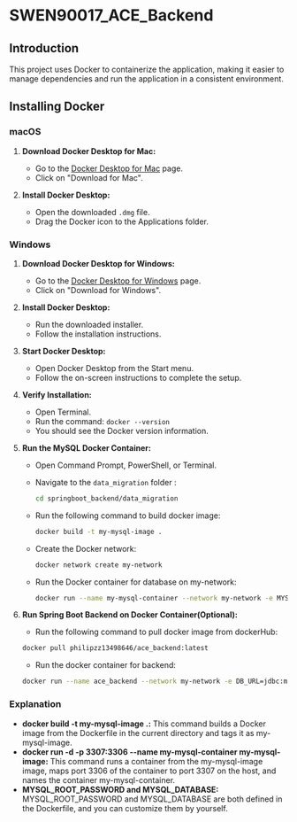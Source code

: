 # SWEN90017_ACE_Backend


## Introduction
This project uses Docker to containerize the application, making it easier to manage dependencies and run the application in a consistent environment.

## Installing Docker

### macOS

1. **Download Docker Desktop for Mac:**
   - Go to the [Docker Desktop for Mac](https://www.docker.com/products/docker-desktop) page.
   - Click on "Download for Mac".

2. **Install Docker Desktop:**
   - Open the downloaded `.dmg` file.
   - Drag the Docker icon to the Applications folder.


### Windows

1. **Download Docker Desktop for Windows:**
   - Go to the [Docker Desktop for Windows](https://www.docker.com/products/docker-desktop) page.
   - Click on "Download for Windows".

2. **Install Docker Desktop:**
   - Run the downloaded installer.
   - Follow the installation instructions.

3. **Start Docker Desktop:**
   - Open Docker Desktop from the Start menu.
   - Follow the on-screen instructions to complete the setup.

4. **Verify Installation:**
   - Open Terminal.
   - Run the command: `docker --version`
   - You should see the Docker version information.





5. **Run the MySQL Docker Container:**
   - Open Command Prompt, PowerShell, or Terminal.
   - Navigate to the `data_migration` folder :
     ```sh
     cd springboot_backend/data_migration
     ```
   - Run the following command to build docker image:
     ```sh
     docker build -t my-mysql-image .
     ```
     
   - Create the Docker network:
     ```sh
     docker network create my-network
     ```
     
   - Run the Docker container for database on my-network:
     ```sh
     docker run --name my-mysql-container --network my-network -e MYSQL_ROOT_PASSWORD=1234 -e MYSQL_DATABASE=ace -p 3307:3306 -d my-mysql-image:latest
     ```
     
6. **Run Spring Boot Backend on Docker Container(Optional):**
    - Run the following command to pull docker image from dockerHub:
     ```sh
     docker pull philipzz13498646/ace_backend:latest
     ```
    - Run the docker container for backend:
     ```sh
     docker run --name ace_backend --network my-network -e DB_URL=jdbc:mysql://my-mysql-container:3306/ace -e DB_USERNAME=root -e DB_PASSWORD=1234 -p 8080:8080 -d philipzz13498646/ace_backend:latest
     ```





### Explanation 

- **docker build -t my-mysql-image .:** This command builds a Docker image from the Dockerfile in the current directory and tags it as my-mysql-image.
- **docker run -d -p 3307:3306 --name my-mysql-container my-mysql-image:** This command runs a container from the my-mysql-image image, maps port 3306 of the container to port 3307 on the host, and names the container my-mysql-container.
- **MYSQL_ROOT_PASSWORD and MYSQL_DATABASE:**  MYSQL_ROOT_PASSWORD and MYSQL_DATABASE are both defined in the Dockerfile, and you can customize them by yourself.


